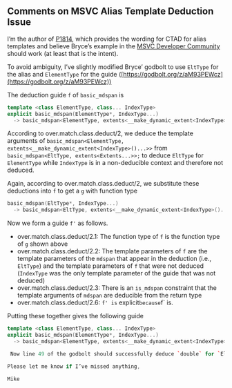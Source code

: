 ## Comments on MSVC Alias Template Deduction Issue 
I’m the author of [P1814](https://wg21.link/P1814), which provides the wording for CTAD for alias templates and believe Bryce’s example in the [MSVC Developer Community](https://developercommunity.visualstudio.com/t/Alias-template-argument-deduction-leads/1428672) should work (at least that is the intent).

To avoid ambiguity, I’ve slightly modified Bryce’ godbolt to use `EltType` for the alias and `ElementType` for the guide ([https://godbolt.org/z/aM93PEWcz](https://godbolt.org/z/aM93PEWcz))

The deduction guide `f` of `basic_mdspan` is 
```c++
template <class ElementType, class... IndexType>
explicit basic_mdspan(ElementType*, IndexType...)
  -> basic_mdspan<ElementType, extents<__make_dynamic_extent<IndexType>()...>>;
```

According to over.match.class.deduct/2, we deduce the template arguments of `basic_mdspan<ElementType, extents<__make_dynamic_extent<IndexType>()...>>` from `basic_mdspan<EltType, extents<Extents...>>;` to deduce `EltType` for `ElementType` while `IndexType` is in a non-deducible context and therefore not deduced.

Again, according to over.match.class.deduct/2, we substitute these deductions into `f` to get a `g` with function type   
```c++
basic_mdspan(EltType*, IndexType...)
  -> basic_mdspan<EltType, extents<__make_dynamic_extent<IndexType>()...>>;
```
 Now we form a guide `f'` as follows.

*   over.match.class.deduct/2.1: The function type of `f` is the function type of `g` shown above
*   over.match.class.deduct/2.2: The template parameters of `f` are the template parameters of the `mdspan` that appear in the deduction (i.e., `EltType`) and the template parameters of `f` that were not deduced (`IndexType` was the only template parameter of the guide that was not deduced)
*   over.match.class.deduct/2.3: There is an `is_mdspan` constraint that the template arguments of `mdspan` are deducible from the return type
*   over.match.class.deduct/2.6: `f' is` explicit`because`f\` is.

Putting these together gives the following guide   
```c++
template <class ElementType, class... IndexType>
explicit basic_mdspan(ElementType*, IndexType...)
  -> basic_mdspan<ElementType, extents<__make_dynamic_extent<IndexType>()...>>;

 Now line 49 of the godbolt should successfully deduce `double` for `EltType` and `int, int` for `IndexType...`, which clearly satisfies the constraint.

Please let me know if I’ve missed anything,

Mike   
```
